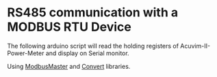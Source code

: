 # RS485 communication with a MODBUS RTU Device

The following arduino script will read the holding registers of Acuvim-II-Power-Meter and display on Serial monitor.

Using [ModbusMaster](https://github.com/4-20ma/ModbusMaster "") and [Convert](https://github.com/CarlOhlsson/Arduino-Number-Converter) libraries. 